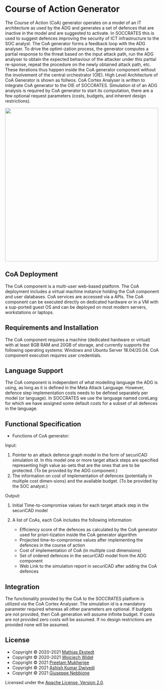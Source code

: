 # Course of Action Generator

The Course of Action (CoA) generator operates on a model of an IT architecture as used by the ADG and generates a set of defences that are inactive in the model and are suggested to activate. In SOCCRATES this is used to suggest defences improving the security of ICT infrastructure to the SOC analyst. The CoA generator forms a feedback loop with the ADG analyser. To drive the optimi-zation process, the generator computes a partial response to the threat based on the input attack path, run the ADG analyser to obtain the expected behaviour of the attacker under this partial re-sponse, repeat the procedure on the newly obtained attack path, etc. These iterations thus happen inside the CoA generator component without the involvement of the central orchestrator (OIE). High Level Architecture of CoA Generator is shown as follwos. CoA Cortex Analyser is written to integrate CoA generator to the OIE of SOCCRATES. Simulation id of an ADG analysis is required by CoA generator to start its computation, there are a few optional request parameters (costs, budgets, and inherent design restrictions).

<img src="https://user-images.githubusercontent.com/86651387/165049617-3f2d6438-2a81-422f-a1a6-6d79980221e8.png" width="500" height="500">

## CoA Deployment 

The CoA component is a multi-user web-based platform. The CoA deployment includes a virtual machine instance holding the CoA component and user databases. CoA services are accessed via a APIs. The CoA component can be executed directly on dedicated hardware or in a VM with a sup-ported guest OS and can be deployed on most modern servers, workstations or laptops.

## Requirements and Installation

The CoA component requires a machine (dedicated hardware or virtual) with at least 8GB RAM and 20GB of storage, and currently supports the following operating systems: Windows and Ubuntu Server 18.04/20.04. CoA component execution requires user credentials.

## Language Support

The CoA component is independent of what modelling language the ADG is using, as long as it is defined in the Meta Attack Language. However, defence step implementation costs needs to be defined separately per model (or language). In SOCCRATES we use the language named coreLang for which we have assigned some default costs for a subset of all defences in the language.

## Functional Specification

* Functions of CoA generator:

Input: 

1) Pointer to an attack defence graph model in the form of securiCAD simulation id. In this model one or more target attack steps are specified representing high value as-sets that are the ones that are to be protected. (To be provided by the ADG component.)
2) The information on cost of implementation of defences (potentially in multiple cost dimen-sions) and the available budget. (To be provided by the SOC analyst.) 

Output:

1) Initial Time-to-compromise values for each target attack step in the securiCAD model
2) A list of CoAs, each CoA includes the following information:

    *	Efficiency score of the defences as calculated by the CoA generator used for priori-tization inside the CoA generator algorithm
    *	Projected time-to-compromise values after implementing the defences in the course of action    
    *	Cost of implementation of CoA (in multiple cost dimensions)    
    *	Set of ordered defences in the securiCAD model from the ADG component
    *	Web Link to the simulation report in securiCAD after adding the CoA defences

## Integration 

The functionality provided by the CoA to the SOCCRATES platform is utilized via the CoA Cortex Analyser. The simulation id is a mandatory parameter required whereas all other parameters are optional. If budgets are not provided, then CoA generation will assume infinite budget. If costs are not provided zero costs will be assumed. If no design restrictions are provided none will be assumed.

## License

* Copyright © 2020-2021 [Mathias Ekstedt](mailto:mekstedt@kth.se)
* Copyright © 2020-2021 [Wojciech Wideł](mailto:widel@kth.se)
* Copyright © 2021 [Preetam Mukherjee](mailto:preetam@kth.se)
* Copyright © 2021 [Ashish Kumar Dwivedi](mailto:dwvedi@kth.se)
* Copyright © 2021 [Giuseppe Nebbione](mailto:nebbione@kth.se)

Licensed under the [Apache License, Version 2.0](https://www.apache.org/licenses/LICENSE-2.0).
